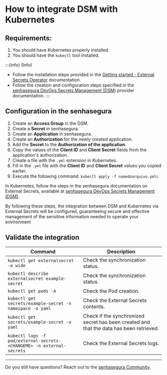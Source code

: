 # How to integrate DSM with Kubernetes

## Requirements:

1. You should have Kubernetes properly installed.
2. You should have the `kubectl` tool installed.

:::(info) (Info)
- Follow the installation steps provided in the [Getting started - External Secrets Operator](https://external-secrets.io/v0.6.1/guides/getting-started/) documentation.
- Follow the creation and configuration steps specified in the [senhasegura DevOps Secrets Management (DSM)](https://external-secrets.io/v0.6.1/provider/senhasegura-dsm/) provider documentation.
:::

## Configuration in the senhasegura

1. Create an **Access Group** in the DSM.
2. Create a **Secret** in senhasegura.
3. Create an **Application** in senhasegura.
4. Create an **Authorization** for the newly created application.
5. Add the **Secret** to the **Authorization of the application**.
6. Copy the values of the **Client ID** and **Client Secret** fields from the application's authorization.
7. Create a file with the `.yml` extension in Kubernetes.
8. Fill in the `.yml` file with the **Client ID** and **Client Secret** values you copied earlier.
9. Execute the following command: `kubectl apply -f nomedoarquivo.ymlc`

In Kubernetes, follow the steps in the senhasegura documentation on External Secrets, available at [senhasegura DevOps Secrets Management (DSM)](https://external-secrets.io/v0.6.1/provider/senhasegura-dsm/).

By following these steps, the integration between DSM and Kubernetes via External Secrets will be configured, guaranteeing secure and effective management of the sensitive information needed to operate your environment

## Validate the integration


| Command | Description |
| --- | --- |
| `kubectl get externalsecret -o wide` | Check the synchronization status. |
| `kubectl describe externalsecret example-secret` | Check the synchronization status. |
| `kubectl get pods -A` | Check the Pod creation. |
| `kubectl get secrets/example-secret -n namespace -o yaml` | Check the External Secrets contents. |
| `kubectl get secrets/example-secret -o yaml` | Check if the synchronized secret has been created and that the data has been retrieved. |
| `kubectl logs -f pod/external-secrets-<CHANGEME> -n external-secrets` | Check the External Secrets logs. |

---

Do you still have questions? Reach out to the [senhasegura Community](https://community.senhasegura.io/).